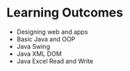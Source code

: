 # __Learning Outcomes__
* Designing web and apps
* Basic Java and OOP
* Java Swing
* Java XML DOM
* Java Excel Read and Write
